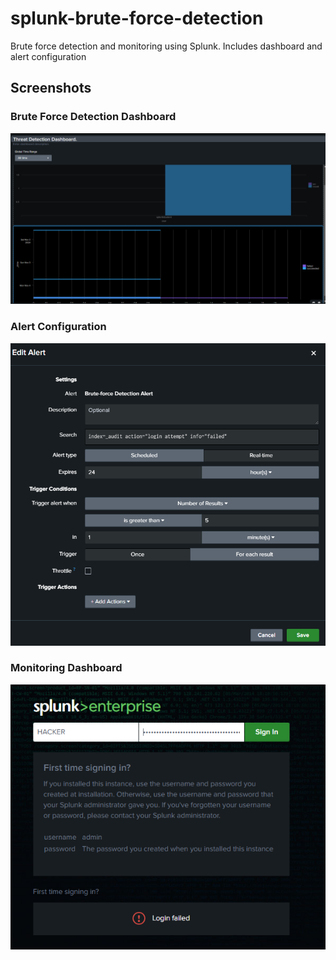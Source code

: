 # splunk-brute-force-detection
Brute force detection and monitoring using Splunk. Includes dashboard and alert configuration
## Screenshots  
### Brute Force Detection Dashboard  
![Screenshot 1](https://github.com/Gagan0747/splunk-brute-force-detection/blob/main/Splunk%20Screenshot%206.PNG)  

### Alert Configuration  
![Screenshot 2](https://github.com/Gagan0747/splunk-brute-force-detection/blob/main/Splunk%20Screenshot%207.PNG)  

### Monitoring Dashboard  
![Screenshot 3](https://github.com/Gagan0747/splunk-brute-force-detection/blob/main/Splunk%20Screenshot%208.PNG)
